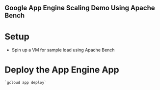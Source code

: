 ## Google App Engine Scaling Demo Using Apache Bench

# Setup
* Spin up a VM for sample load using Apache Bench

# Deploy the App Engine App
    `gcloud app deploy`
